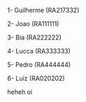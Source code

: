 1- Guilherme  (RA217332)

2- Joao  (RA111111)

3- Bia  (RA222222)

4- Lucca  (RA333333)

5- Pedro  (RA444444)

6- Luiz (RA020202)

heheh oi